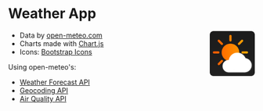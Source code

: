 # Weather App

<img src="./icons/app-logo.png" width='92px' height='92px' align="right">

- Data by [open-meteo.com](https://open-meteo.com/en/)
- Charts made with [Chart.js](https://www.chartjs.org/)
- Icons: [Bootstrap Icons](https://icons.getbootstrap.com/)

Using open-meteo's:

- [Weather Forecast API](https://open-meteo.com/en/docs)
- [Geocoding API](https://open-meteo.com/en/docs/geocoding-api)
- [Air Quality API](https://open-meteo.com/en/docs/air-quality-api)
